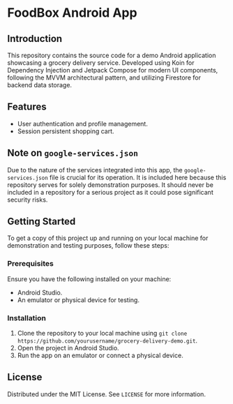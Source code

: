 # FoodBox Android App

## Introduction

This repository contains the source code for a demo Android application showcasing a grocery delivery service. Developed using Koin for Dependency Injection and Jetpack Compose for modern UI components, following the MVVM architectural pattern, and utilizing Firestore for backend data storage.

## Features

- User authentication and profile management.
- Session persistent shopping cart.

## Note on `google-services.json`

Due to the nature of the services integrated into this app, the `google-services.json` file is crucial for its operation. It is included here because this repository serves for solely demonstration purposes. It should never be included in a repository for a serious project as it could pose significant security risks.

## Getting Started

To get a copy of this project up and running on your local machine for demonstration and testing purposes, follow these steps:

### Prerequisites

Ensure you have the following installed on your machine:

- Android Studio.
- An emulator or physical device for testing.

### Installation

1. Clone the repository to your local machine using `git clone https://github.com/yourusername/grocery-delivery-demo.git`.
2. Open the project in Android Studio.
3. Run the app on an emulator or connect a physical device.




## License

Distributed under the MIT License. See `LICENSE` for more information.
